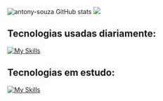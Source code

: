 ![antony-souza GitHub stats](https://github-readme-stats.vercel.app/api?username=antony-souza&show_icons=true&theme=tokyonight&locale=pt-br)
![](http://github-profile-summary-cards.vercel.app/api/cards/repos-per-language?username=antony-souza&theme=tokyonight) 
        
## Tecnologias usadas diariamente:
[![My Skills](https://skillicons.dev/icons?i=docker,postgres,prisma,nginx,nest,ts,express,postman,git,react,next,tailwind)](https://skillicons.dev)     

## Tecnologias em estudo:
[![My Skills](https://skillicons.dev/icons?i=c,docker,postgres,prisma,nginx,nodejs,nest,express,react,next,tailwind,js,ts,mongodb,bash,linux,html,css,git,vscode,vim)](https://skillicons.dev)      
